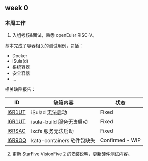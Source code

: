 ## week 0

### 本周工作

1. 入组考核&面试，熟悉 openEuler RISC-V。

基本完成了容器相关的测试用例，包括：
- Docker
- iSula(d)
- 系统容器
- 安全容器
- ...

相关缺陷报告：

|ID|缺陷内容|状态|
|-|-|-|
|[I6R1UT](https://gitee.com/openeuler/RISC-V/issues/I6R1UT)|iSulad 无法启动|Fixed|
|[I6R1UT](https://gitee.com/openeuler/RISC-V/issues/I6RDWA)|isula-build 服务无法启动|Fixed|
|[I6RSAC](https://gitee.com/openeuler/RISC-V/issues/I6RSAC)|lxcfs 服务无法启动|Fixed|
|[I6R9OQ](https://gitee.com/openeuler/RISC-V/issues/I6R9OQ)|kata-containers 软件包缺失|Confirmed - WIP|

2. 更新 StarFive VisionFive 2 的安装说明，更新硬件测试内容。

